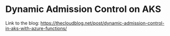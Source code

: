 # Dynamic Admission Control on AKS

Link to the blog: https://thecloudblog.net/post/dynamic-admission-control-in-aks-with-azure-functions/
